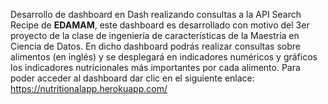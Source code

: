Desarrollo de dashboard en Dash realizando consultas a la API Search Recipe de <b>EDAMAM</b>, este dashboard es desarrollado con motivo del 3er proyecto de la clase de ingeniería de características de la Maestría en Ciencia de Datos. En dicho dashboard podrás realizar consultas sobre alimentos (en inglés) y se desplegará en indicadores numéricos y gráficos los indicadores nutricionales más importantes por cada alimento. 
Para poder acceder al dashboard dar clic en el siguiente enlace:
https://nutritionalapp.herokuapp.com/
